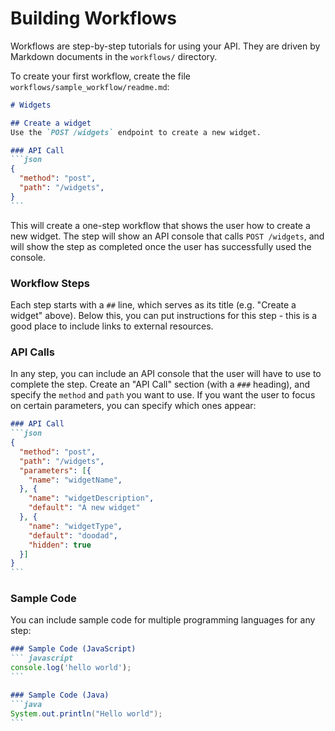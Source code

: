 # Building Workflows

Workflows are step-by-step tutorials for using your API. They are
driven by Markdown documents in the `workflows/` directory.

To create your first workflow, create the file `workflows/sample_workflow/readme.md`:
````markdown
# Widgets

## Create a widget
Use the `POST /widgets` endpoint to create a new widget.

### API Call
```json
{
  "method": "post",
  "path": "/widgets",
}
```
````

This will create a one-step workflow that shows the user how to create a new widget.
The step will show an API console that calls `POST /widgets`, and will show the
step as completed once the user has successfully used the console.

### Workflow Steps
Each step starts with a `##` line, which serves as its title (e.g. "Create a widget" above).
Below this, you can put instructions for this step - this is a good place to include links
to external resources.

### API Calls
In any step, you can include an API console that the user will have to use to complete the step.
Create an "API Call" section (with a `###` heading), and specify the `method` and `path`
you want to use. If you want the user to focus on certain parameters, you can specify which ones appear:

````markdown
### API Call
```json
{
  "method": "post",
  "path": "/widgets",
  "parameters": [{
    "name": "widgetName",
  }, {
    "name": "widgetDescription",
    "default": "A new widget"
  }, {
    "name": "widgetType",
    "default": "doodad",
    "hidden": true
  }]
}
```
````

### Sample Code
You can include sample code for multiple programming languages for any step:

````markdown
### Sample Code (JavaScript)
``` javascript
console.log('hello world');
```

### Sample Code (Java)
```java
System.out.println("Hello world");
```
````
